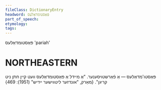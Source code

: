 ```yaml
---
fileClass: DictionaryEntry
headword: פּאַסטומדאַלעס
part_of_speech: 
etymology: 
tags: 
---
```

פּאַסטומדאַלעס
'pariah'

NORTHEASTERN
==============

פּאַסטו'מדאַלעס — אַ פֿאַרשטויסענער. "אַ מיידל אַ פּאַסטומדאַלעס וועט קיין חתן ניט קריגן".
{מאַרק, "אונדזער ליטווישער ייִדיש" (1951): 469}
